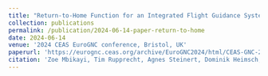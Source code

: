 ```yaml
---
title: "Return-to-Home Function for an Integrated Flight Guidance System in Non-Segregated Airspace"
collection: publications
permalink: /publication/2024-06-14-paper-return-to-home
date: 2024-06-14
venue: '2024 CEAS EuroGNC conference, Bristol, UK'
paperurl: 'https://eurognc.ceas.org/archive/EuroGNC2024/html/CEAS-GNC-2024-015.html'
citation: 'Zoe Mbikayi, Tim Rupprecht, Agnes Steinert, Dominik Heimsch, and Florian Holzapfel &quot;Return-to-Home Function for an Integrated Flight Guidance System in Non-Segregated Airspace".&quot; <i> Proceedings of the 2024 CEAS EuroGNC conference, Bristol, UK, June 2024 </i>'
---
```


<!-- [Download paper here](https://zmbikayi.github.io/files/paper_filter_sync.pdf) -->